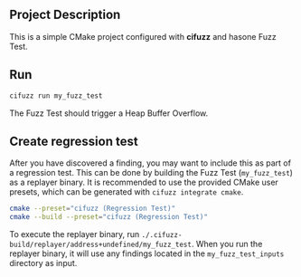 ## Project Description

This is a simple CMake project configured with **cifuzz** and hasone 
Fuzz Test.

## Run

```bash
cifuzz run my_fuzz_test
```

The Fuzz Test should trigger a Heap Buffer Overflow.

## Create regression test

After you have discovered a finding, you may want to include this as
part of a regression test. This can be done by building the Fuzz Test
(`my_fuzz_test`) as a replayer binary. It is recommended to use the
provided CMake user presets, which can be generated with `cifuzz integrate cmake`.

```bash
cmake --preset="cifuzz (Regression Test)"
cmake --build --preset="cifuzz (Regression Test)"
```

To execute the replayer binary, run `./.cifuzz-build/replayer/address+undefined/my_fuzz_test`.
When you run the replayer binary, it will use any findings located in
the `my_fuzz_test_inputs` directory as input.
